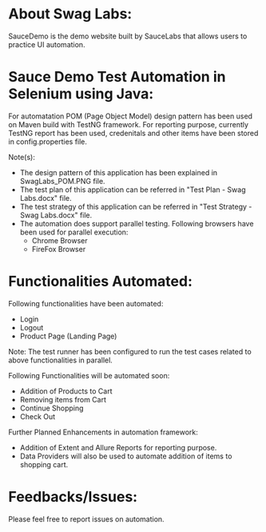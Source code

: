 # About Swag Labs:
SauceDemo is the demo website built by SauceLabs that allows users to practice UI automation.

# Sauce Demo Test Automation in Selenium using Java:
For automatation POM (Page Object Model) design pattern has been used on Maven build with TestNG framework. For reporting purpose, currently TestNG report has been used, credenitals and other items have been stored in config.properties file.

Note(s): 
- The design pattern of this application has been explained in SwagLabs_POM.PNG file.
- The test plan of this application can be referred in "Test Plan - Swag Labs.docx" file.
- The test strategy of this application can be referred in "Test Strategy - Swag Labs.docx" file.
- The automation does support parallel testing. Following browsers have been used for parallel execution:
  - Chrome Browser
  - FireFox Browser 

# Functionalities Automated:
Following functionalities have been automated:
- Login
- Logout
- Product Page (Landing Page)

Note: The test runner has been configured to run the test cases related to above functionalities in parallel.

Following Functionalities will be automated soon:
- Addition of Products to Cart
- Removing items from Cart
- Continue Shopping
- Check Out

Further Planned Enhancements in automation framework:
- Addition of Extent and Allure Reports for reporting purpose.
- Data Providers will also be used to automate addition of items to shopping cart.

# Feedbacks/Issues:
Please feel free to report issues on automation.
